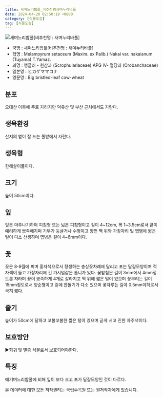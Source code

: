 ```yaml
---
title: 새며느리밥풀_비추천명새며누리바풀
date: 2024-04-20 02:50:19 +0800
category: [식물도감]
tag: [식물도감]
---
```




![새며느리밥풀[비추천명 : 새며누리바풀]](/fileUpload/plants/basic/Scrophulariaceae/Melampyrum/9562/1_th2.JPG)
- 국명 : 새며느리밥풀[비추천명 : 새며누리바풀]
- 학명 : Melampyrum setaceum (Maxim. ex Palib.) Nakai var. nakaianum (Tuyama) T.Yamaz.
- 과명 : 앵글러 - 현삼과 (Scrophulariaceae) APG Ⅳ- 열당과 (Orobanchaceae)
- 일본명 : ヒカゲママコナ
- 영문명 : Big bristled-leaf cow-wheat


## 분포
오대산 이북에 주로 자라지만 덕유산 및 부산 근처에서도 자란다.
## 생육환경
산지의 볕이 잘 드는 풀밭에서 자란다.
## 생육형
한해살이풀이다.
## 크기
높이 50cm이다.
## 잎
잎은 마주나기하며 피침형 또는 넓은 피침형이고 길이 4~12cm, 폭 1~3.5cm로서 끝이 예리하게 뽀족해지며 기부가 둥글거나 수평이고 양면 맥 위와 가장자리 및 엽병에 짧은 털이 다소 산생하며 엽병은 길이 4~6mm이다.
## 꽃
꽃은 8-9월에 피며 홍자색으로서 정생하는 총상꽃차례에 달리고 포는 달걀모양이며 적자색이 돌고 가장자리에 긴 가시털같은 톱니가 있다. 꽃받침은 길이 3mm에서 4mm정도롯 자라며 끝이 뾰족하게 4개로 갈라지고 맥 위에 짧은 털이 있으며 꽃부리는 길이 15mm정도로서 양순형이고 겉에 잔돌기가 다소 있으며 꽃자루는 길이 0.5mm이하로서 극히 짧다.
## 줄기
높이가 50cm에 달하고 꼬불꼬불한 짧은 털이 있으며 곧게 서고 진한 자주색이다.
## 보호방안
▶희귀 및 멸종 식물로서 보호되어야한다.
## 특징
애기며느리밥풀에 비해 잎이 보다 크고 포가 달걀모양인 것이 다르다.






본 데이터에 대한 모든 저작권리는 국립수목원 또는 원저작자에게 있습니다.
